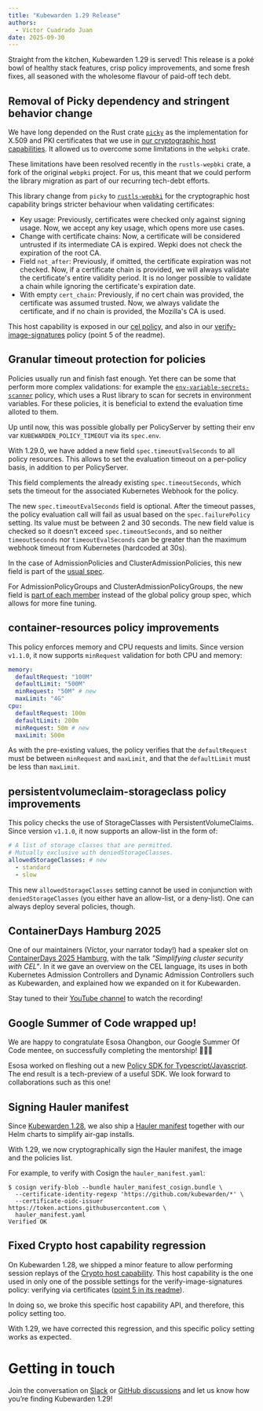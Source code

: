 ```yaml
---
title: "Kubewarden 1.29 Release"
authors:
  - Víctor Cuadrado Juan
date: 2025-09-30
---
```


Straight from the kitchen, Kubewarden 1.29 is served! This release is a poké
bowl of healthy stack features, crisp policy improvements, and some fresh
fixes, all seasoned with the wholesome flavour of paid-off tech debt.

## Removal of Picky dependency and stringent behavior change

We have long depended on the Rust crate [`picky`](https://crates.io/crates/picky) as the
implementation for X.509 and PKI certificates that we use in [our cryptographic host
capabilities](https://docs.kubewarden.io/reference/spec/host-capabilities/crypto).
It allowed us to overcome some limitations in the `webpki` crate.

These limitations have been resolved recently in the `rustls-wepbki` crate, a
fork of the original `webpki` project. For us, this meant that we could perform
the library migration as part of our recurring tech-debt efforts.

This library change from `picky` to [`rustls-wepbki`](https://crates.io/crates/rustls-webpki) for the cryptographic
host capability brings stricter behaviour when validating certificates:

- Key usage: Previously, certificates were checked only against signing usage.
  Now, we accept any key usage, which opens more use cases.
- Change with certificate chains: Now, a certificate will be considered
  untrusted if its intermediate CA is expired. Wepki does not check the
  expiration of the root CA.
- Field `not_after`: Previously, if omitted, the certificate expiration was not
  checked. Now, if a certificate chain is provided, we will always
  validate the certificate's entire validity period. It is no longer possible to
  validate a chain while ignoring the certificate's expiration date.
- With empty `cert_chain`: Previously, if no cert chain was provided, the
  certificate was assumed trusted. Now, we always validate the certificate, and
  if no chain is provided, the Mozilla's CA is used.

This host capability is exposed in our [cel
policy](https://artifacthub.io/packages/kubewarden/cel-policy/cel-policy), and
also in our [verify-image-signatures](https://artifacthub.io/packages/kubewarden/verify-image-signatures/verify-image-signatures)
policy (point 5 of the readme).

## Granular timeout protection for policies

Policies usually run and finish fast enough. Yet there can be some that perform
more complex validations: for example the
[`env-variable-secrets-scanner`](https://artifacthub.io/packages/kubewarden/env-variable-secrets-scanner/env-variable-secrets-scanner)
policy, which uses a Rust library to scan for secrets in environment variables.
For these policies, it is beneficial to extend the evaluation time alloted to
them.

Up until now, this was possible globally per PolicyServer by setting their env
var `KUBEWARDEN_POLICY_TIMEOUT` via its `spec.env`.

With 1.29.0, we have added a new field `spec.timeoutEvalSeconds` to all policy
resources. This allows to set the evaluation timeout on a per-policy basis,
in addition to per PolicyServer.

This field complements the already existing `spec.timeoutSeconds`, which sets
the timeout for the associated Kubernetes Webhook for the policy.

The new `spec.timeoutEvalSeconds` field is optional. After the timeout passes,
the policy evaluation call will fail as usual based on the `spec.failurePolicy`
setting. Its value must be between 2 and 30 seconds. The new field value is
checked so it doesn't exceed `spec.timeoutSeconds`, and so neither
`timeoutSeconds` nor `timeoutEvalSeconds` can be greater than the maximum
webhook timeout from Kubernetes (hardcoded at 30s).

In the case of AdmissionPolicies and ClusterAdmissionPolicies, this new field
is part of the [usual spec](https://docs.kubewarden.io/reference/CRDs#policyspec).

For AdmissionPolicyGroups and ClusterAdmissionPolicyGroups, the new field is
[part of each
member](https://docs.kubewarden.io/reference/CRDs#policygroupmember) instead of
the global policy group spec, which allows for more fine tuning.

## container-resources policy improvements

This policy enforces memory and CPU requests and limits. Since version
`v1.1.0`, it now supports `minRequest` validation for both CPU and memory:

```yaml
memory:
  defaultRequest: "100M"
  defaultLimit: "500M"
  minRequest: "50M" # new
  maxLimit: "4G"
cpu:
  defaultRequest: 100m
  defaultLimit: 200m
  minRequest: 50m # new
  maxLimit: 500m
```

As with the pre-existing values, the policy verifies that the `defaultRequest`
must be between `minRequest` and `maxLimit`, and that the `defaultLimit` must
be less than `maxLimit`.

## persistentvolumeclaim-storageclass policy improvements

This policy checks the use of StorageClasses with PersistentVolumeClaims.
Since version `v1.1.0`, it now supports an allow-list in the form of:

```yaml
# A list of storage classes that are permitted.
# Mutually exclusive with deniedStorageClasses.
allowedStorageClasses: # new
  - standard
  - slow
```

This new `allowedStorageClasses` setting cannot be used in conjunction with
`deniedStorageClasses` (you either have an allow-list, or a deny-list). One
can always deploy several policies, though.

## ContainerDays Hamburg 2025

One of our maintainers (Víctor, your narrator today!) had a speaker slot
on [ContainerDays 2025
Hamburg](https://www.containerdays.io/containerdays-conference-2025), with the
talk _"Simplifying cluster security with CEL"_. In it we gave an overview on
the CEL language, its uses in both Kubernetes Admission Controllers and Dynamic
Admission Controllers such as Kubewarden, and explained how we expanded on it
for Kubewarden.

Stay tuned to their [YouTube channel](https://www.youtube.com/@ContainerDays)
to watch the recording!

## Google Summer of Code wrapped up!

We are happy to congratulate Esosa Ohangbon, our Google Summer Of Code
mentee, on successfully completing the mentorship! 🎉🥳🎊

Esosa worked on fleshing out a new [Policy SDK for
Typescript/Javascript](https://www.npmjs.com/package/kubewarden-policy-sdk).
The end result is a tech-preview of a useful SDK. We look forward to
collaborations such as this one!

## Signing Hauler manifest

Since [Kubewarden 1.28](../08/kubewarden-1.28-release/), we also ship a [Hauler
manifest](https://docs.hauler.dev/docs/intro) together with our Helm charts to
simplify air-gap installs.

With 1.29, we now cryptographically sign the Hauler manifest, the image and the
policies list.

For example, to verify with Cosign the `hauler_manifest.yaml`:

```console
$ cosign verify-blob --bundle hauler_manifest_cosign.bundle \
  --certificate-identity-regexp 'https://github.com/kubewarden/*' \
  --certificate-oidc-issuer https://token.actions.githubusercontent.com \
  hauler_manifest.yaml
Verified OK
```

## Fixed Crypto host capability regression

On Kubewarden 1.28, we shipped a minor feature to allow performing session
replays of the [Crypto host capability](https://docs.kubewarden.io/reference/spec/host-capabilities/crypto).
This host capability is the one used in only one of the possible settings for
the verify-image-signatures policy: verifying via certificates ([point 5 in its
readme](https://github.com/kubewarden/verify-image-signatures)).

In doing so, we broke this specific host capability API, and therefore, this policy
setting too.

With 1.29, we have corrected this regression, and this specific policy
setting works as expected.

# Getting in touch

Join the conversation on
[Slack](https://kubernetes.slack.com/?redir=%2Fmessages%2Fkubewarden) or
[GitHub discussions](https://github.com/orgs/kubewarden/discussions) and let us
know how you’re finding Kubewarden 1.29!
